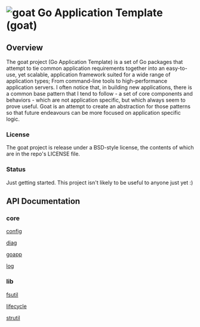 
# ![goat](https://s3-us-west-2.amazonaws.com/xaevman-git/goat_icon.png) Go Application Template (goat)

## Overview
The goat project (Go Application Template) is a set of Go packages that attempt to tie common application requirements together into an easy-to-use, yet scalable, application framework suited for a wide range of application types; From command-line tools to high-performance application servers. I often notice that, in building new applications, there is a common base pattern that I tend to follow - a set of core components and behaviors - which are not application specific, but which always seem to prove useful. Goat is an attempt to create an abstraction for those patterns so that future endeavours can be more focused on application specific logic.

### License
The goat project is release under a BSD-style license, the contents of which are in the repo's LICENSE file.

### Status
Just getting started. This project isn't likely to be useful to anyone just yet :)

## API Documentation
### core
[config](http://godoc.org/github.com/xaevman/goat/core/config)

[diag](http://godoc.org/github.com/xaevman/goat/core/diag)

[goapp](http://godoc.org/github.com/xaevman/goat/core/goapp)

[log](http://godoc.org/github.com/xaevman/goat/core/log)

### lib
[fsutil](http://godoc.org/github.com/xaevman/goat/lib/fsutil)

[lifecycle](http://godoc.org/github.com/xaevman/goat/lib/lifecycle)

[strutil](http://godoc.org/github.com/xaevman/goat/lib/strutil)
